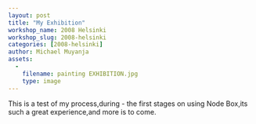 ```yaml
---
layout: post
title: "My Exhibition"
workshop_name: 2008 Helsinki 
workshop_slug: 2008-helsinki
categories: [2008-helsinki]
author: Michael Muyanja
assets:
  -
    filename: painting EXHIBITION.jpg
    type: image
---
```

This is a test of my process,during - the first stages on using Node Box,its such a great experience,and more is to come.


